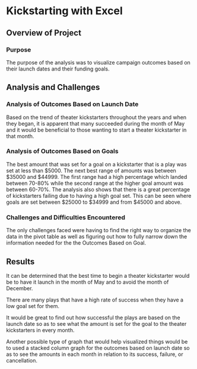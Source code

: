 # Kickstarting with Excel

## Overview of Project

### Purpose
The purpose of the analysis was to visualize campaign outcomes based on their launch dates and their funding goals.

## Analysis and Challenges

### Analysis of Outcomes Based on Launch Date
Based on the trend of theater kickstarters throughout the years and when they began, it is apparent that many succeeded during the month of May and it would be beneficial to those wanting to start a theater kickstarter in that month.

### Analysis of Outcomes Based on Goals
The best amount that was set for a goal on a kickstarter that is a play was set at less than $5000. The next best range of amounts was between $35000 and $44999. The first range had a high percentage which landed between 70-80% while the second range at the higher goal amount was between 60-70%. The analysis also shows that there is a great percentage of kickstarters failing due to having a high goal set. This can be seen where goals are set between $25000 to $34999 and from $45000 and above.

### Challenges and Difficulties Encountered
The only challenges faced were having to find the right way to organize the data in the pivot table as well as figuring out how to fully narrow down the information needed for the the Outcomes Based on Goal. 

## Results

It can be determined that the best time to begin a theater kickstarter would be to have it launch in the month of May and to avoid the month of December. 

There are many plays that have a high rate of success when they have a low goal set for them.

It would be great to find out how successful the plays are based on the launch date so as to see what the amount is set for the goal to the theater kickstarters in every month.

Another possible type of graph that would help visualized things would be to used a stacked column graph for the outcomes based on launch date so as to see the amounts in each month in relation to its success, failure, or cancellation. 
